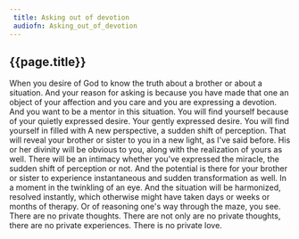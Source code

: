 ```yaml
---
 title: Asking out of devotion
 audiofn: Asking_out_of_devotion
---
```


## {{page.title}}

When you desire of God to know the truth about a brother or about a
situation. And your reason for asking is because you have made that one
an object of your affection and you care and you are expressing a
devotion. And you want to be a mentor in this situation. You will find
yourself because of your quietly expressed desire. Your gently expressed
desire. You will find yourself in filled with A new perspective, a
sudden shift of perception. That will reveal your brother or sister to
you in a new light, as I've said before. His or her divinity will be
obvious to you, along with the realization of yours as well. There will
be an intimacy whether you've expressed the miracle, the sudden shift of
perception or not. And the potential is there for your brother or sister
to experience instantaneous and sudden transformation as well. In a
moment in the twinkling of an eye. And the situation will be harmonized,
resolved instantly, which otherwise might have taken days or weeks or
months of therapy. Or of reasoning one's way through the maze, you see.
There are no private thoughts. There are not only are no private
thoughts, there are no private experiences. There is no private love.


